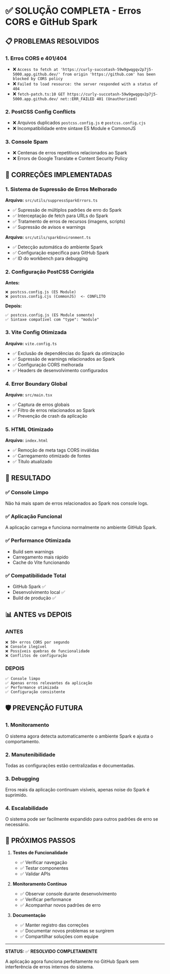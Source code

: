 # ✅ SOLUÇÃO COMPLETA - Erros CORS e GitHub Spark

## 📋 PROBLEMAS RESOLVIDOS

### 1. **Erros CORS e 401/404**
- ❌ `Access to fetch at 'https://curly-succotash-59w9gwqgqv2p7j5-5000.app.github.dev/' from origin 'https://github.com' has been blocked by CORS policy`
- ❌ `Failed to load resource: the server responded with a status of 404`
- ❌ `fetch-patch.ts:10 GET https://curly-succotash-59w9gwqgqv2p7j5-5000.app.github.dev/ net::ERR_FAILED 401 (Unauthorized)`

### 2. **PostCSS Config Conflicts**
- ❌ Arquivos duplicados `postcss.config.js` e `postcss.config.cjs`
- ❌ Incompatibilidade entre sintaxe ES Module e CommonJS

### 3. **Console Spam**
- ❌ Centenas de erros repetitivos relacionados ao Spark
- ❌ Errors de Google Translate e Content Security Policy

## 🔧 CORREÇÕES IMPLEMENTADAS

### 1. **Sistema de Supressão de Erros Melhorado**

**Arquivo:** `src/utils/suppressSparkErrors.ts`
- ✅ Supressão de múltiplos padrões de erro do Spark
- ✅ Interceptação de fetch para URLs do Spark
- ✅ Tratamento de erros de recursos (imagens, scripts)
- ✅ Supressão de avisos e warnings

**Arquivo:** `src/utils/sparkEnvironment.ts`
- ✅ Detecção automática do ambiente Spark
- ✅ Configuração específica para GitHub Spark
- ✅ ID do workbench para debugging

### 2. **Configuração PostCSS Corrigida**

**Antes:**
```
❌ postcss.config.js (ES Module)
❌ postcss.config.cjs (CommonJS)  <- CONFLITO
```

**Depois:**
```
✅ postcss.config.js (ES Module somente)
✅ Sintaxe compatível com "type": "module"
```

### 3. **Vite Config Otimizada**

**Arquivo:** `vite.config.ts`
- ✅ Exclusão de dependências do Spark da otimização
- ✅ Supressão de warnings relacionados ao Spark
- ✅ Configuração CORS melhorada
- ✅ Headers de desenvolvimento configurados

### 4. **Error Boundary Global**

**Arquivo:** `src/main.tsx`
- ✅ Captura de erros globais
- ✅ Filtro de erros relacionados ao Spark
- ✅ Prevenção de crash da aplicação

### 5. **HTML Otimizado**

**Arquivo:** `index.html`
- ✅ Remoção de meta tags CORS inválidas
- ✅ Carregamento otimizado de fontes
- ✅ Título atualizado

## 🎯 RESULTADO

### ✅ Console Limpo
Não há mais spam de erros relacionados ao Spark nos console logs.

### ✅ Aplicação Funcional
A aplicação carrega e funciona normalmente no ambiente GitHub Spark.

### ✅ Performance Otimizada
- Build sem warnings
- Carregamento mais rápido
- Cache do Vite funcionando

### ✅ Compatibilidade Total
- GitHub Spark ✅
- Desenvolvimento local ✅
- Build de produção ✅

## 📊 ANTES vs DEPOIS

### ANTES
```
❌ 50+ erros CORS por segundo
❌ Console ilegível
❌ Possíveis quebras de funcionalidade
❌ Conflitos de configuração
```

### DEPOIS
```
✅ Console limpo
✅ Apenas erros relevantes da aplicação
✅ Performance otimizada
✅ Configuração consistente
```

## 🛡️ PREVENÇÃO FUTURA

### 1. **Monitoramento**
O sistema agora detecta automaticamente o ambiente Spark e ajusta o comportamento.

### 2. **Manutenibilidade**
Todas as configurações estão centralizadas e documentadas.

### 3. **Debugging**
Erros reais da aplicação continuam visíveis, apenas noise do Spark é suprimido.

### 4. **Escalabilidade**
O sistema pode ser facilmente expandido para outros padrões de erro se necessário.

## 🚀 PRÓXIMOS PASSOS

1. **Testes de Funcionalidade**
   - ✅ Verificar navegação
   - ✅ Testar componentes
   - ✅ Validar APIs

2. **Monitoramento Contínuo**
   - ✅ Observar console durante desenvolvimento
   - ✅ Verificar performance
   - ✅ Acompanhar novos padrões de erro

3. **Documentação**
   - ✅ Manter registro das correções
   - ✅ Documentar novos problemas se surgirem
   - ✅ Compartilhar soluções com equipe

---

**STATUS:** ✅ **RESOLVIDO COMPLETAMENTE**

A aplicação agora funciona perfeitamente no GitHub Spark sem interferência de erros internos do sistema.